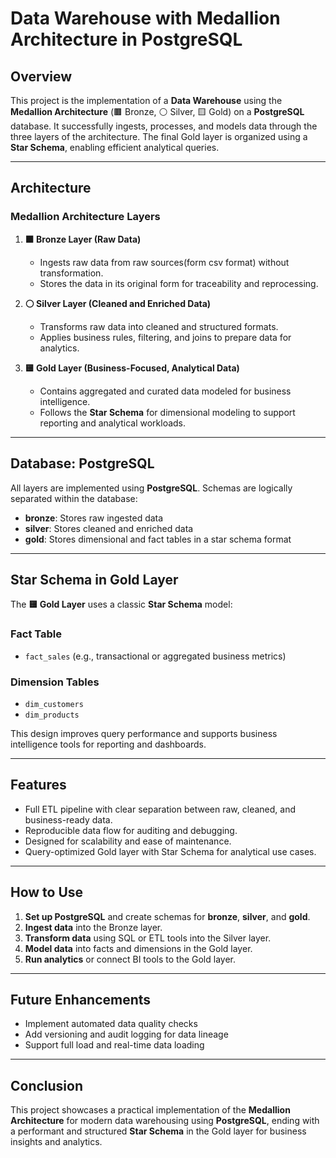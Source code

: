 # Data Warehouse with Medallion Architecture in PostgreSQL

## Overview

This project is the implementation of a **Data Warehouse** using the **Medallion Architecture** (🟫 Bronze, ⚪ Silver, 🟨 Gold) on a **PostgreSQL** database. It successfully ingests, processes, and models data through the three layers of the architecture. The final Gold layer is organized using a **Star Schema**, enabling efficient analytical queries.

---

## Architecture

### Medallion Architecture Layers

1. **🟫 Bronze Layer (Raw Data)**
   - Ingests raw data from raw sources(form csv format) without transformation.
   - Stores the data in its original form for traceability and reprocessing.

2. **⚪ Silver Layer (Cleaned and Enriched Data)**
   - Transforms raw data into cleaned and structured formats.
   - Applies business rules, filtering, and joins to prepare data for analytics.

3. **🟨 Gold Layer (Business-Focused, Analytical Data)**
   - Contains aggregated and curated data modeled for business intelligence.
   - Follows the **Star Schema** for dimensional modeling to support reporting and analytical workloads.

---

## Database: PostgreSQL

All layers are implemented using **PostgreSQL**. Schemas are logically separated within the database:

- **bronze**: Stores raw ingested data
- **silver**: Stores cleaned and enriched data
- **gold**: Stores dimensional and fact tables in a star schema format

---

## Star Schema in Gold Layer

The **🟨 Gold Layer** uses a classic **Star Schema** model:

### Fact Table
- `fact_sales` (e.g., transactional or aggregated business metrics)

### Dimension Tables
- `dim_customers`
- `dim_products`

This design improves query performance and supports business intelligence tools for reporting and dashboards.

---

## Features

- Full ETL pipeline with clear separation between raw, cleaned, and business-ready data.
- Reproducible data flow for auditing and debugging.
- Designed for scalability and ease of maintenance.
- Query-optimized Gold layer with Star Schema for analytical use cases.

---

## How to Use

1. **Set up PostgreSQL** and create schemas for **bronze**, **silver**, and **gold**.
2. **Ingest data** into the Bronze layer.
3. **Transform data** using SQL or ETL tools into the  Silver layer.
4. **Model data** into facts and dimensions in the Gold layer.
5. **Run analytics** or connect  BI tools to the Gold layer.

---

## Future Enhancements

- Implement automated data quality checks
- Add versioning and audit logging for data lineage
- Support full load and real-time data loading

---

## Conclusion

This project showcases a practical implementation of the **Medallion Architecture** for modern data warehousing using **PostgreSQL**, ending with a performant and structured **Star Schema** in the Gold layer for business insights and analytics.
